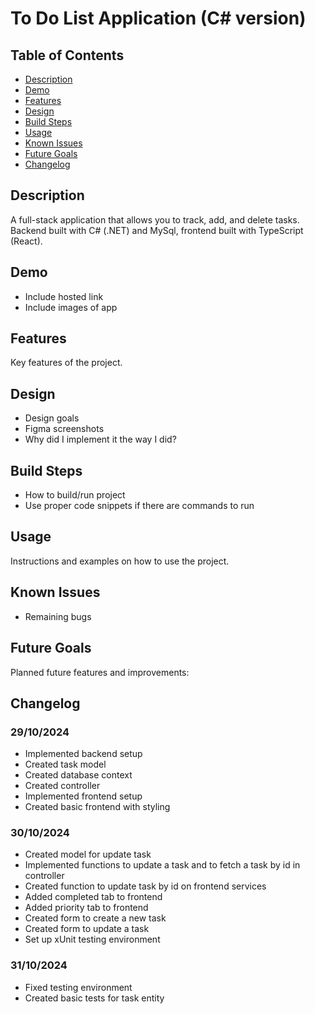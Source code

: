 # To Do List Application (C# version)

## Table of Contents

- [Description](#description)
- [Demo](#demo)
- [Features](#features)
- [Design](#design)
- [Build Steps](#build-steps)
- [Usage](#usage)
- [Known Issues](#known-issues)
- [Future Goals](#future-goals)
- [Changelog](#changelog)

## Description

A full-stack application that allows you to track, add, and delete tasks. Backend built with C# (.NET) and MySql, frontend built with TypeScript (React).

## Demo

- Include hosted link
- Include images of app

## Features

Key features of the project.

## Design

- Design goals
- Figma screenshots
- Why did I implement it the way I did?

## Build Steps

- How to build/run project
- Use proper code snippets if there are commands to run

## Usage

Instructions and examples on how to use the project.

## Known Issues

- Remaining bugs

## Future Goals

Planned future features and improvements:

## Changelog

### 29/10/2024

- Implemented backend setup
- Created task model
- Created database context
- Created controller 
- Implemented frontend setup
- Created basic frontend with styling

### 30/10/2024

- Created model for update task
- Implemented functions to update a task and to fetch a task by id in controller 
- Created function to update task by id on frontend services
- Added completed tab to frontend 
- Added priority tab to frontend
- Created form to create a new task 
- Created form to update a task 
- Set up xUnit testing environment

### 31/10/2024

- Fixed testing environment 
- Created basic tests for task entity